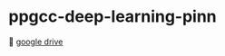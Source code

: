 # ppgcc-deep-learning-pinn

:floppy_disk: [google drive](https://drive.google.com/drive/folders/1q4rUKQ8sSXJGirQYPOodSbaE9h4kbZ_q?usp=drive_link)

<!--

# notebooks

- `notebooks/dho_with_param_learning.ipynb`<br/> In this notebook we will try to write code for a PINN that solves the **Damped Harmonic Oscillator** (DHO) problem. We will not use the parameter learning approach. Instead, we will use a MLP to learn the solution of the DHO problem. Then, we turn the MLP in a PINN by adding the DHO ODE as a loss function.<br/> The goal here is not to get the best results, but to get a working code that we can use as a starting point for the parameter learning approach.

- `notebooks/dho_without_param_learning_debug_0.ipynb`<br/> In this notebook we will try to make some experiments with the **Damped Harmonic Oscillator** (DHO) synthetic data. Here the goal is to vary some hyperparameters and see how the model behaves in terms interpolation -- rather than extrapolation.

- `notebooks/dho_without_param_learning_debug_1.ipynb`<br/> In this notebook we will try to make some experiments with the **Damped Harmonic Oscillator** (DHO) synthetic data. Here the goal is to explore the ability of the model to learn regions out of both locations and training domain.

- `notebooks/dho_without_param_learning_debug_2.ipynb`<br/> In this notebook we will try to make some experiments with the **Damped Harmonic Oscillator** (DHO) synthetic data. Here the goal is to explore the ability of the model to learn the ODE's solution given that we only know data from lower and upper bounds of domain.

- `notebooks/dho_with_param_learning_debug_0.ipynb` <br/> In this notebook we will try to make some experiments with the **Driven Harmonic Oscillator** (DHO) synthetic data. We try to learn the intensity $F_0$ of sinonoidal driven force in $$m\ddot{x} + c\dot{x} + kx = F_0\cos(\omega t + \phi_d)$$

- `notebooks/nlc_wit_param_learning.ipynb` <br/>In this notebook we will try to estimate the parameters of the **Newton's Law of Cooling (NLC)** using a Physics-Informed Neural Network (PINN). We will compare the results with that obtained using a simple Ordinary Least Squares (OLS) regression.


# references

`todo`

-->